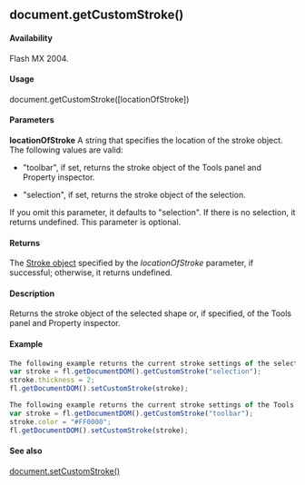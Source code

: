 ## document.getCustomStroke()

#### Availability

Flash MX 2004.

#### Usage

document.getCustomStroke([locationOfStroke])

#### Parameters

**locationOfStroke** A string that specifies the location of the stroke object. The following values are valid:

-   "toolbar", if set, returns the stroke object of the Tools panel and Property inspector.

-   "selection", if set, returns the stroke object of the selection.

If you omit this parameter, it defaults to "selection". If there is no selection, it returns undefined. This parameter is optional.

#### Returns

The [Stroke object](../Stroke_object/stroke_summary.md) specified by the *locationOfStroke* parameter, if successful; otherwise, it returns undefined.

#### Description

Returns the stroke object of the selected shape or, if specified, of the Tools panel and Property inspector.

#### Example

```javascript
The following example returns the current stroke settings of the selection and changes the stroke thickness to 2:
var stroke = fl.getDocumentDOM().getCustomStroke("selection"); 
stroke.thickness = 2; 
fl.getDocumentDOM().setCustomStroke(stroke);

The following example returns the current stroke settings of the Tools panel and Property inspector and sets the stroke color to red:
var stroke = fl.getDocumentDOM().getCustomStroke("toolbar"); 
stroke.color = "#FF0000"; 
fl.getDocumentDOM().setCustomStroke(stroke);

```
#### See also

[document.setCustomStroke()](../Document_object/docum480.md)
